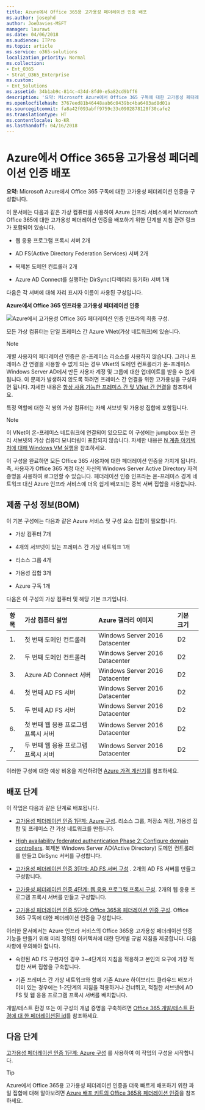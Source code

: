 ```yaml
---
title: Azure에서 Office 365용 고가용성 페더레이션 인증 배포
ms.author: josephd
author: JoeDavies-MSFT
manager: laurawi
ms.date: 04/06/2018
ms.audience: ITPro
ms.topic: article
ms.service: o365-solutions
localization_priority: Normal
ms.collection:
- Ent_O365
- Strat_O365_Enterprise
ms.custom:
- Ent_Solutions
ms.assetid: 34b1ab9c-814c-434d-8fd0-e5a82cd9bff6
description: '요약: Microsoft Azure에서 Office 365 구독에 대한 고가용성 페더레이션 인증을 구성합니다.'
ms.openlocfilehash: 3767eed81b46448aab6c0439bc4ba6403ad8d01a
ms.sourcegitcommit: fa8a42f093abff9759c33c0902878128f30cafe2
ms.translationtype: HT
ms.contentlocale: ko-KR
ms.lasthandoff: 04/16/2018
---
```

# <a name="deploy-high-availability-federated-authentication-for-office-365-in-azure"></a>Azure에서 Office 365용 고가용성 페더레이션 인증 배포

 **요약:** Microsoft Azure에서 Office 365 구독에 대한 고가용성 페더레이션 인증을 구성합니다.
  
이 문서에는 다음과 같은 가상 컴퓨터를 사용하여 Azure 인프라 서비스에서 Microsoft Office 365에 대한 고가용성 페더레이션 인증을 배포하기 위한 단계별 지침 관련 링크가 포함되어 있습니다.
  
- 웹 응용 프로그램 프록시 서버 2개
    
- AD FS(Active Directory Federation Services) 서버 2개
    
- 복제본 도메인 컨트롤러 2개
    
- Azure AD Connect를 실행하는 DirSync(디렉터리 동기화) 서버 1개
    
다음은 각 서버에 대해 자리 표시자 이름이 사용된 구성입니다.
  
**Azure에서 Office 365 인프라용 고가용성 페더레이션 인증**

![Azure에서 고가용성 Office 365 페더레이션 인증 인프라의 최종 구성.](images/c5da470a-f2aa-489a-a050-df09b4d641df.png)
  
모든 가상 컴퓨터는 단일 프레미스 간 Azure VNet(가상 네트워크)에 있습니다. 
  
> [!NOTE]
> 개별 사용자의 페더레이션 인증은 온-프레미스 리소스를 사용하지 않습니다. 그러나 프레미스 간 연결을 사용할 수 없게 되는 경우 VNet의 도메인 컨트롤러가 온-프레미스 Windows Server AD에서 만든 사용자 계정 및 그룹에 대한 업데이트를 받을 수 없게 됩니다. 이 문제가 발생하지 않도록 하려면 프레미스 간 연결을 위한 고가용성을 구성하면 됩니다. 자세한 내용은 [항상 사용 가능한 프레미스 간 및 VNet 간 연결](https://docs.microsoft.com/azure/vpn-gateway/vpn-gateway-highlyavailable)을 참조하세요.
  
특정 역할에 대한 각 쌍의 가상 컴퓨터는 자체 서브넷 및 가용성 집합에 포함됩니다.
  
> [!NOTE]
> 이 VNet이 온-프레미스 네트워크에 연결되어 있으므로 이 구성에는 jumpbox 또는 관리 서브넷의 가상 컴퓨터 모니터링이 포함되지 않습니다. 자세한 내용은 [N 계층 아키텍처에 대해 Windows VM 실행](https://docs.microsoft.com/azure/guidance/guidance-compute-n-tier-vm)을 참조하세요. 
  
이 구성을 완료하면 모든 Office 365 사용자에 대한 페더레이션 인증을 가지게 됩니다. 즉, 사용자가 Office 365 계정 대신 자신의 Windows Server Active Directory 자격 증명을 사용하여 로그인할 수 있습니다. 페더레이션 인증 인프라는 온-프레미스 경계 네트워크 대신 Azure 인프라 서비스에 더욱 쉽게 배포되는 중복 서버 집합을 사용합니다.
  
## <a name="bill-of-materials"></a>제품 구성 정보(BOM)

이 기본 구성에는 다음과 같은 Azure 서비스 및 구성 요소 집합이 필요합니다.
  
- 가상 컴퓨터 7개
    
- 4개의 서브넷이 있는 프레미스 간 가상 네트워크 1개
    
- 리소스 그룹 4개
    
- 가용성 집합 3개
    
- Azure 구독 1개
    
다음은 이 구성의 가상 컴퓨터 및 해당 기본 크기입니다.
  
|**항목**|**가상 컴퓨터 설명**|**Azure 갤러리 이미지**|**기본 크기**|
|:-----|:-----|:-----|:-----|
|1.  <br/> |첫 번째 도메인 컨트롤러  <br/> |Windows Server 2016 Datacenter  <br/> |D2  <br/> |
|2.  <br/> |두 번째 도메인 컨트롤러  <br/> |Windows Server 2016 Datacenter  <br/> |D2  <br/> |
|3.  <br/> |Azure AD Connect 서버  <br/> |Windows Server 2016 Datacenter  <br/> |D2  <br/> |
|4.  <br/> |첫 번째 AD FS 서버  <br/> |Windows Server 2016 Datacenter  <br/> |D2  <br/> |
|5.  <br/> |두 번째 AD FS 서버  <br/> |Windows Server 2016 Datacenter  <br/> |D2  <br/> |
|6.  <br/> |첫 번째 웹 응용 프로그램 프록시 서버  <br/> |Windows Server 2016 Datacenter  <br/> |D2  <br/> |
|7.  <br/> |두 번째 웹 응용 프로그램 프록시 서버  <br/> |Windows Server 2016 Datacenter  <br/> |D2  <br/> |
   
이러한 구성에 대한 예상 비용을 계산하려면 [Azure 가격 계산기](https://azure.microsoft.com/pricing/calculator/)를 참조하세요.
  
## <a name="phases-of-deployment"></a>배포 단계

이 작업은 다음과 같은 단계로 배포됩니다.
  
- [고가용성 페더레이션 인증 1단계: Azure 구성](high-availability-federated-authentication-phase-1-configure-azure.md). 리소스 그룹, 저장소 계정, 가용성 집합 및 프레미스 간 가상 네트워크를 만듭니다.
    
- [High availability federated authentication Phase 2: Configure domain controllers](high-availability-federated-authentication-phase-2-configure-domain-controllers.md). 복제본 Windows Server AD(Active Directory) 도메인 컨트롤러를 만들고 DirSync 서버를 구성합니다.
    
- [고가용성 페더레이션 인증 3단계: AD FS 서버 구성](high-availability-federated-authentication-phase-3-configure-ad-fs-servers.md) . 2개의 AD FS 서버를 만들고 구성합니다.
    
- [고가용성 페더레이션 인증 4단계: 웹 응용 프로그램 프록시 구성](high-availability-federated-authentication-phase-4-configure-web-application-pro.md). 2개의 웹 응용 프로그램 프록시 서버를 만들고 구성합니다.
    
- [고가용성 페더레이션 인증 5단계: Office 365용 페더레이션 인증 구성](high-availability-federated-authentication-phase-5-configure-federated-authentic.md). Office 365 구독에 대한 페더레이션 인증을 구성합니다.
    
이러한 문서에서는 Azure 인프라 서비스의 Office 365용 고가용성 페더레이션 인증 기능을 만들기 위해 미리 정의된 아키텍처에 대한 단계별 규범 지침을 제공합니다. 다음 사항에 유의해야 합니다.
  
- 숙련된 AD FS 구현자인 경우 3~4단계의 지침을 적용하고 본인의 요구에 가장 적합한 서버 집합을 구축합니다.
    
- 기존 프레미스 간 가상 네트워크와 함께 기존 Azure 하이브리드 클라우드 배포가 이미 있는 경우에는 1-2단계의 지침을 적용하거나 건너뛰고, 적절한 서브넷에 AD FS 및 웹 응용 프로그램 프록시 서버를 배치합니다.
    
개발/테스트 환경 또는 이 구성의 개념 증명을 구축하려면 [Office 365 개발/테스트 환경에 대 한 페더레이션된 id](federated-identity-for-your-office-365-dev-test-environment.md)를 참조하세요.
  
## <a name="next-step"></a>다음 단계

[고가용성 페더레이션 인증 1단계: Azure 구성](high-availability-federated-authentication-phase-1-configure-azure.md) 를 사용하여 이 작업의 구성을 시작합니다. 
  
> [!TIP]
> Azure에서 Office 365용 고가용성 페더레이션 인증을 더욱 빠르게 배포하기 위한 파일 집합에 대해 알아보려면 [Azure 배포 키트의 Office 365용 페더레이션 인증](https://gallery.technet.microsoft.com/Federated-Authentication-8a9f1664)을 참조하세요. 
 

